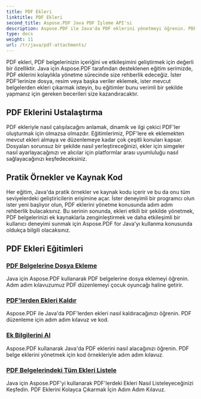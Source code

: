```yaml
---
title: PDF Ekleri
linktitle: PDF Ekleri
second_title: Aspose.PDF Java PDF İşleme API'si
description: Aspose.PDF ile Java'da PDF eklerini yönetmeyi öğrenin. PDF'lerinize dosyaları, resimleri ve daha fazlasını zahmetsizce ekleyin.
type: docs
weight: 11
url: /tr/java/pdf-attachments/
---
```


PDF ekleri, PDF belgelerinizin içeriğini ve etkileşimini geliştirmek için değerli bir özelliktir. Java için Aspose.PDF tarafından desteklenen eğitim serimizde, PDF eklerini kolaylıkla yönetme sürecinde size rehberlik edeceğiz. İster PDF'lerinize dosya, resim veya başka veriler eklemek, ister mevcut belgelerden ekleri çıkarmak isteyin, bu eğitimler bunu verimli bir şekilde yapmanız için gereken becerileri size kazandıracaktır.

## PDF Eklerini Ustalaştırma

PDF ekleriyle nasıl çalışılacağını anlamak, dinamik ve ilgi çekici PDF'ler oluşturmak için olmazsa olmazdır. Eğitimlerimiz, PDF'lere ek eklemekten mevcut ekleri almaya ve düzenlemeye kadar çok çeşitli konuları kapsar. Dosyaları sorunsuz bir şekilde nasıl yerleştireceğinizi, ekler için simgeler nasıl ayarlayacağınızı ve alıcılar için platformlar arası uyumluluğu nasıl sağlayacağınızı keşfedeceksiniz.

## Pratik Örnekler ve Kaynak Kod

Her eğitim, Java'da pratik örnekler ve kaynak kodu içerir ve bu da onu tüm seviyelerdeki geliştiricilerin erişimine açar. İster deneyimli bir programcı olun ister yeni başlıyor olun, PDF eklerini yönetme konusunda adım adım rehberlik bulacaksınız. Bu serinin sonunda, ekleri etkili bir şekilde yönetmek, PDF belgelerinizi ek kaynaklarla zenginleştirmek ve daha etkileşimli bir kullanıcı deneyimi sunmak için Aspose.PDF for Java'yı kullanma konusunda oldukça bilgili olacaksınız.

## PDF Ekleri Eğitimleri
### [PDF Belgelerine Dosya Ekleme](./attach-files-pdf-documents/)
Java için Aspose.PDF kullanarak PDF belgelerine dosya eklemeyi öğrenin. Adım adım kılavuzumuz PDF düzenlemeyi çocuk oyuncağı haline getirir.
### [PDF'lerden Ekleri Kaldır](./remove-attachments-from-pdfs/)
Aspose.PDF ile Java'da PDF'lerden ekleri nasıl kaldıracağınızı öğrenin. PDF düzenleme için adım adım kılavuz ve kod.
### [Ek Bilgilerini Al](./retrieve-attachment-information/)
Aspose.PDF kullanarak Java'da PDF eklerini nasıl alacağınızı öğrenin. PDF belge eklerini yönetmek için kod örnekleriyle adım adım kılavuz.
### [PDF Belgelerindeki Tüm Ekleri Listele](./list-all-attachments-pdf-documents/)
Java için Aspose.PDF'yi kullanarak PDF'lerdeki Ekleri Nasıl Listeleyeceğinizi Keşfedin. PDF Eklerini Kolayca Çıkarmak İçin Adım Adım Kılavuz.